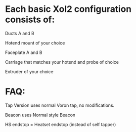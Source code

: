 # Each basic Xol2 configuration consists of:

Ducts A and B

Hotend mount of your choice

Faceplate A and B

Carriage that matches your hotend and probe of choice

Extruder of your choice


# FAQ:

Tap Version uses normal Voron tap, no modifications.

Beacon uses Normal style Beacon

HS endstop = Heatset endstop (instead of self tapper)

